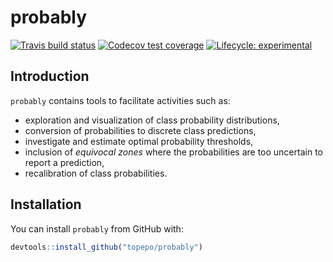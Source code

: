 
<!-- README.md is generated from README.Rmd. Please edit that file -->

# probably

[![Travis build
status](https://travis-ci.org/topepo/probably.svg?branch=master)](https://travis-ci.org/topepo/probably)
[![Codecov test
coverage](https://codecov.io/gh/topepo/probably/branch/master/graph/badge.svg)](https://codecov.io/gh/topepo/probably?branch=master)
[![Lifecycle:
experimental](https://img.shields.io/badge/lifecycle-experimental-orange.svg)](https://www.tidyverse.org/lifecycle/#experimental)

## Introduction

`probably` contains tools to facilitate activities such as:

  - exploration and visualization of class probability distributions,
  - conversion of probabilities to discrete class predictions,
  - investigate and estimate optimal probability thresholds,
  - inclusion of *equivocal zones* where the probabilities are too
    uncertain to report a prediction,
  - recalibration of class probabilities.

## Installation

You can install `probably` from GitHub with:

``` r
devtools::install_github("topepo/probably")
```
